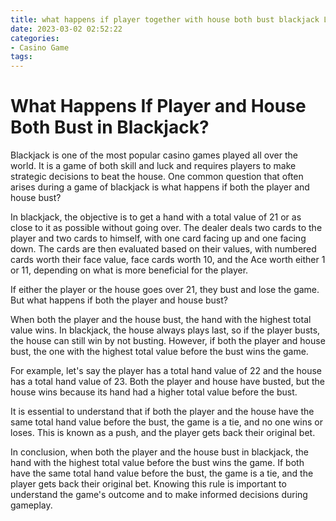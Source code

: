 ```yaml
---
title: what happens if player together with house both bust blackjack La Liga
date: 2023-03-02 02:52:22
categories:
- Casino Game
tags:
---
```

# What Happens If Player and House Both Bust in Blackjack?

Blackjack is one of the most popular casino games played all over the world. It is a game of both skill and luck and requires players to make strategic decisions to beat the house. One common question that often arises during a game of blackjack is what happens if both the player and house bust? 

In blackjack, the objective is to get a hand with a total value of 21 or as close to it as possible without going over. The dealer deals two cards to the player and two cards to himself, with one card facing up and one facing down. The cards are then evaluated based on their values, with numbered cards worth their face value, face cards worth 10, and the Ace worth either 1 or 11, depending on what is more beneficial for the player.

If either the player or the house goes over 21, they bust and lose the game. But what happens if both the player and house bust? 

When both the player and the house bust, the hand with the highest total value wins. In blackjack, the house always plays last, so if the player busts, the house can still win by not busting. However, if both the player and house bust, the one with the highest total value before the bust wins the game. 

For example, let's say the player has a total hand value of 22 and the house has a total hand value of 23. Both the player and house have busted, but the house wins because its hand had a higher total value before the bust. 

It is essential to understand that if both the player and the house have the same total hand value before the bust, the game is a tie, and no one wins or loses. This is known as a push, and the player gets back their original bet. 

In conclusion, when both the player and the house bust in blackjack, the hand with the highest total value before the bust wins the game. If both have the same total hand value before the bust, the game is a tie, and the player gets back their original bet. Knowing this rule is important to understand the game's outcome and to make informed decisions during gameplay.